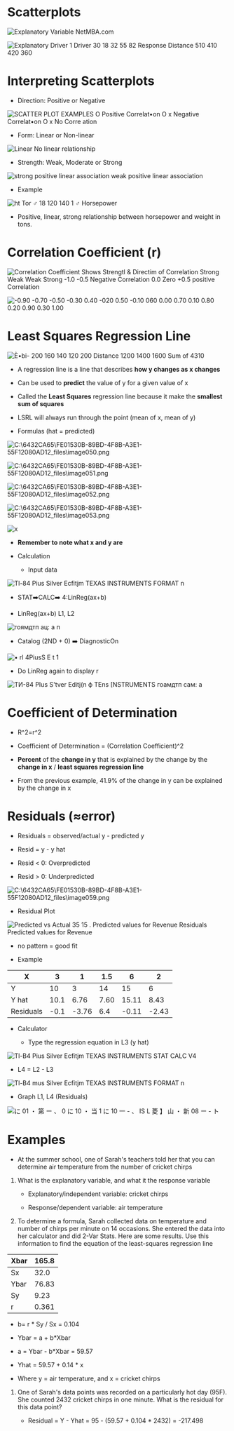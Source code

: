 # Scatterplots

 ![Explanatory Variable NetMBA.com ](./media/image41.png)
 
 ![Explanatory Driver 1 Driver 30 18 32 55 82 Response Distance 510 410
 420 360 ](./media/image42.png)

# Interpreting Scatterplots

  -  Direction: Positive or Negative

 ![SCATTER PLOT EXAMPLES O Positive Correlat•on O x Negative
 Correlat•on O x No Corre ation ](./media/image43.png)

  -  Form: Linear or Non-linear

 ![Linear No linear relationship ](./media/image44.png)

  -  Strength: Weak, Moderate or Strong

 ![strong positive linear association weak positive linear association
 ](./media/image45.png)

  -  Example

 ![ht Tor ♂ 18 120 140 1 ♂ Horsepower ](./media/image46.png)

  -  Positive, linear, strong relationship between horsepower and
     weight in tons.

# Correlation Coefficient (r)

 ![Correlation Coefficient Shows Strengtl & Directim of Correlation
 Strong Weak Weak Strong -1.0 -0.5 Negative Correlation 0.0 Zero +0.5
 positive Correlation ](./media/image47.png)

![-0.90 -0.70 -0.50 -0.30 0.40 -020 0.50 -0.10 060 0.00 0.70 0.10 0.80
0.20 0.90 0.30 1.00 ](./media/image48.png)

# Least Squares Regression Line

 ![È•bi- 200 160 140 120 200 Distance 1200 1400 1600 Sum of 4310
 ](./media/image49.png)

  -  A regression line is a line that describes **how y changes as x
     changes**

  -  Can be used to **predict** the value of y for a given value of x

  -  Called the **Least Squares** regression line because it make the
     **smallest sum of squares**

  -  LSRL will always run through the point (mean of x, mean of y)

  -  Formulas (hat =
 predicted)

 ![C:\\6432CA65\\FE01530B-89BD-4F8B-A3E1-55F12080AD12\_files\\image050.png](./media/image50.png)
 
 ![C:\\6432CA65\\FE01530B-89BD-4F8B-A3E1-55F12080AD12\_files\\image051.png](./media/image51.png)
 
 ![C:\\6432CA65\\FE01530B-89BD-4F8B-A3E1-55F12080AD12\_files\\image052.png](./media/image52.png)
 
 ![C:\\6432CA65\\FE01530B-89BD-4F8B-A3E1-55F12080AD12\_files\\image053.png](./media/image53.png)
 
 ![х ](./media/image54.png)

  -  **Remember to note what x and y are**

  -  Calculation
    
      -  Input data

 ![Tl-84 Pius Silver Ecfitjm TEXAS INSTRUMENTS FORMAT n
 ](./media/image55.png)

  -  STAT➡️CALC➡️ 4:LinReg(ax+b)

  -  LinReg(ax+b) L1, L2

 ![гоямдтп ац: а п ](./media/image56.png)

  -  Catalog (2ND + 0) ➡️ DiagnosticOn

 ![• rl 4PiusS E t 1 ](./media/image57.png)

  -  Do LinReg again to display r

 ![ТИ-84 PIus S'tver Editj(n ф TEns \[NSTRUMENTS гоамдтп сам: а
 ](./media/image58.png)

# Coefficient of Determination

  -  R^2=r^2

  -  Coefficient of Determination = (Correlation Coefficient)^2

  -  **Percent** of the **change in y** that is explained by the change
     by the **change in x** / **least squares regression line**

  -  From the previous example, 41.9% of the change in y can be
     explained by the change in x

# Residuals (≈error)

  -  Residuals = observed/actual y - predicted y

  -  Resid = y - y hat

  -  Resid < 0: Overpredicted

  -  Resid \> 0:
 Underpredicted

 ![C:\\6432CA65\\FE01530B-89BD-4F8B-A3E1-55F12080AD12\_files\\image059.png](./media/image59.png)

  -  Residual Plot

![Predicted vs Actual 35 15 . Predicted values for Revenue Residuals
Predicted values for Revenue ](./media/image60.png)

  -  no pattern = good fit

<!-- end list -->

  -  Example

| X         | 3     | 1      | 1.5  | 6      | 2      |
| --------- | ----- | ------ | ---- | ------ | ------ |
| Y         | 10    | 3      | 14   | 15     | 6      |
| Y hat     | 10.1  | 6.76   | 7.60 | 15.11  | 8.43   |
| Residuals | \-0.1 | \-3.76 | 6.4  | \-0.11 | \-2.43 |

  -  Calculator
    
      -  Type the regression equation in L3 (y hat)

 ![Tl-B4 Pius Silver Ecfitjm TEXAS INSTRUMENTS STAT CALC V4
 ](./media/image61.png)

  -  L4 = L2 - L3

 ![Tl-B4 mus Silver Ecfitjm TEXAS INSTRUMENTS FORMAT n
 ](./media/image62.png)

  -  Graph L1, L4 (Residuals)

 ![に 01 ・ 第 ー 、 0 に 10 ・ 当 1 に 10 一 - 、 IS L 菱 】 山 ・ 新 08 ー - ト
 ](./media/image63.png)

# Examples

  -  At the summer school, one of Sarah's teachers told her that you
     can determine air temperature from the number of cricket chirps

<!-- end list -->

1.   What is the explanatory variable, and what it the response
     variable
    
      -  Explanatory/independent variable: cricket chirps
    
      -  Response/dependent variable: air temperature

2.   To determine a formula, Sarah collected data on temperature and
     number of chirps per minute on 14 occasions. She entered the data
     into her calculator and did 2-Var Stats. Here are some results.
     Use this information to find the equation of the least-squares
     regression line

| Xbar | 165.8 |
| ---- | ----- |
| Sx   | 32.0  |
| Ybar | 76.83 |
| Sy   | 9.23  |
| r    | 0.361 |

  -  b= r \* Sy / Sx = 0.104

  -  Ybar = a + b\*Xbar

  -  a = Ybar - b\*Xbar = 59.57

  -  Yhat = 59.57 + 0.14 \* x

  -  Where y = air temperature, and x = cricket chirps

<!-- end list -->

1.   One of Sarah's data points was recorded on a particularly hot day
     (95F). She counted 2432 cricket chirps in one minute. What is the
     residual for this data point?
    
      -  Residual = Y - Yhat = 95 - (59.57 + 0.104 \* 2432) = -217.498